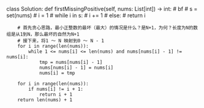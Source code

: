class Solution:
    def firstMissingPositive(self, nums: List[int]) -> int:
        # bf
        # s = set(nums)
        # i = 1
        # while i in s:
        #     i += 1
        # else:
        #     return i 
        
        # 首先贪心思路，最小正整数的最坏（最大）的情况是什么？是N+1，为何？长度为N的数组是从1到N，那么最坏的自然为N+1
        # 接下来，将1 ～ N 映射到0 ～ N - 1
        for i in range(len(nums)):
            while 1 <= nums[i] <= len(nums) and nums[nums[i] - 1] != nums[i]:
                tmp = nums[nums[i] - 1]
                nums[nums[i] - 1] = nums[i]
                nums[i] = tmp
        
        for i in range(len(nums)):
            if nums[i] != i + 1:
                return i + 1
        return len(nums) + 1